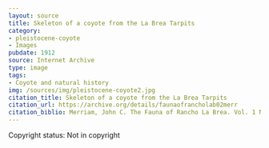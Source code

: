 ```yaml
---
layout: source
title: Skeleton of a coyote from the La Brea Tarpits
category: 
- pleistocene-coyote
- Images
pubdate: 1912
source: Internet Archive
type: image
tags:
- Coyote and natural history
img: /sources/img/pleistocene-coyote2.jpg
citation_title: Skeleton of a coyote from the La Brea Tarpits
citation_url: https://archive.org/details/faunaofrancholab02merr
citation_biblio: Merriam, John C. The Fauna of Rancho La Brea. Vol. 1 No. 2 Part 2 Canidae. Internet Archive. Berkeley, CA. U of California P. 1912. 
---
```

Copyright status: Not in copyright
